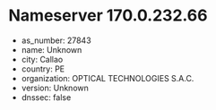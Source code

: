 # Nameserver 170.0.232.66

* as_number: 27843
* name: Unknown
* city: Callao
* country: PE
* organization: OPTICAL TECHNOLOGIES S.A.C.
* version: Unknown
* dnssec: false
